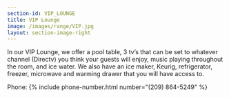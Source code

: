 ```yaml
---
section-id: VIP_LOUNGE
title: VIP Lounge
image: /images/range/VIP.jpg
layout: section-image-right
---
```


In our VIP Lounge, we offer a pool table, 3 tv’s that can be set to whatever channel (Directv) you think your guests will enjoy, music playing throughout the room, and ice water.  We also have an ice maker, Keurig, refrigerator, freezer, microwave and warming drawer that you will have access to.   

Phone: {% include phone-number.html number="(209) 864-5249" %}<br />
